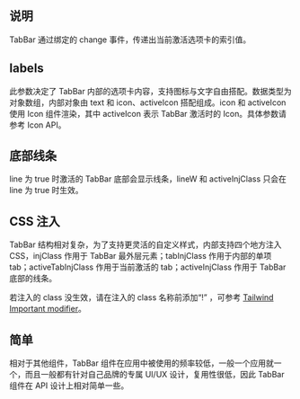 ## 说明

TabBar 通过绑定的 change 事件，传递出当前激活选项卡的索引值。

## labels

此参数决定了 TabBar 内部的选项卡内容，支持图标与文字自由搭配。数据类型为对象数组，内部对象由 text 和 icon、activeIcon 搭配组成。icon 和 activeIcon 使用 Icon 组件渲染，其中 activeIcon 表示 TabBar 激活时的 Icon。具体参数请参考 Icon API。

## 底部线条

line 为 true 时激活的 TabBar 底部会显示线条，lineW 和 activeInjClass 只会在 line 为 true 时生效。

## CSS 注入

TabBar 结构相对复杂，为了支持更灵活的自定义样式，内部支持四个地方注入 CSS，injClass 作用于 TabBar 最外层元素；tabInjClass 作用于内部的单项 tab；activeTabInjClass 作用于当前激活的 tab；activeInjClass 作用于 TabBar 底部的线条。

若注入的 class 没生效，请在注入的 class 名称前添加“!” ，可参考 [Tailwind Important modifier](https://tailwindcss.com/docs/configuration#important-modifier)。

## 简单

相对于其他组件，TabBar 组件在应用中被使用的频率较低，一般一个应用就一个，而且一般都有针对自己品牌的专属 UI/UX 设计，复用性很低，因此 TabBar 组件在 API 设计上相对简单一些。
